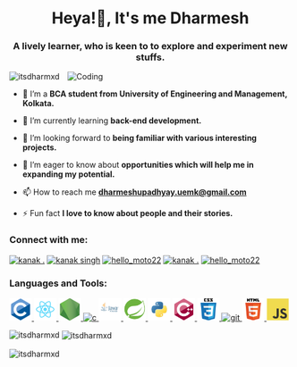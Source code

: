 <h1 align="center">Heya!🤗, It's me Dharmesh</h1>
<h3 align="center">A lively learner, who is keen to to explore and experiment new stuffs.</h3>

<img align="right" alt="Coding" width="400" src="https://i.pinimg.com/originals/75/8f/1c/758f1cd8cede9c3e4711306fc030f4ce.gif">

<p align="left"> <img src="https://komarev.com/ghpvc/?username=itsdharmxd&label=Profile%20views&color=0e75b6&style=flat" alt="itsdharmxd" /> </p>

- 🔭 I’m a **BCA student from University of Engineering and  Management, Kolkata.**

- 🌱 I’m currently learning **back-end development.**

- 👯 I’m looking forward to **being familiar with various interesting projects.**

- 🤝 I’m eager to know about **opportunities which will help me in expanding my potential.**

- 📫 How to reach me **dharmeshupadhyay.uemk@gmail.com**

- ⚡ Fun fact **I love to know about people and their stories.**

<h3 align="left">Connect with me:</h3>
<p align="left">
  
<!-- <a href="https://twitter.com/itsdharmxd12" target="blank"><img align="center" src="https://raw.githubusercontent.com/rahuldkjain/github-profile-readme-generator/master/src/images/icons/Social/twitter.svg" alt="itsdharmxd" height="30" width="40" /></a> -->
  
<a href="https://www.linkedin.com/in/dharmeshupadhyayuemk/" target="blank"><img align="center" src="https://raw.githubusercontent.com/rahuldkjain/github-profile-readme-generator/master/src/images/icons/Social/linked-in-alt.svg" alt="kanak ." height="30" width="40" /></a> 
<a href="https://www.facebook.com/dharmesh.dharmesh.56863" target="blank"><img align="center" src="https://raw.githubusercontent.com/rahuldkjain/github-profile-readme-generator/master/src/images/icons/Social/facebook.svg" alt="kanak singh" height="30" width="40" /></a>
<a href="https://www.codechef.com/users/its_dharam_xd" target="blank"><img align="center" src="https://cdn.jsdelivr.net/npm/simple-icons@3.1.0/icons/codechef.svg" alt="hello_moto22" height="30" width="40" /></a>
<a href="https://www.hackerrank.com/05_Dharmesh" target="blank"><img align="center" src="https://raw.githubusercontent.com/rahuldkjain/github-profile-readme-generator/master/src/images/icons/Social/hackerrank.svg" alt="kanak ." height="30" width="40" /></a>
<a href="https://codeforces.com/profile/udharmesh61" target="blank"><img align="center" src="https://cdn.jsdelivr.net/npm/simple-icons@3.0.1/icons/codeforces.svg" alt="hello_moto22" height="30" width="40" /></a>

</p>

<h3 align="left">Languages and Tools:</h3>
<!-- <p align="left">
  <a href="https://getbootstrap.com" target="_blank"> <img src="https://raw.githubusercontent.com/devicons/devicon/master/icons/bootstrap/bootstrap-plain-wordmark.svg" alt="bootstrap" width="40" height="40"/> </a>  -->
 <a href="https://www.cprogramming.com/" target="_blank"> <img src="https://raw.githubusercontent.com/devicons/devicon/master/icons/c/c-original.svg" alt="c" width="40" height="40"/> </a> 
 <a href="https://www.cprogramming.com/" target="_blank"> <img src="https://raw.githubusercontent.com/github/explore/80688e429a7d4ef2fca1e82350fe8e3517d3494d/topics/react/react.png" alt="c" width="40" height="40"/> </a> <a href="https://www.cprogramming.com/" target="_blank"> <img src="https://raw.githubusercontent.com/github/explore/80688e429a7d4ef2fca1e82350fe8e3517d3494d/topics/nodejs/nodejs.png" alt="c" width="40" height="40"/> </a><a href="https://www.cprogramming.com/" target="_blank"> <img src="https://raw.githubusercontent.com/flutter/website/archived-master/src/_assets/image/flutter-lockup-bg.jpg" alt="c" width="40" height="40"/> </a>
 <a href="https://www.cprogramming.com/" target="_blank"> <img src="https://raw.githubusercontent.com/github/explore/80688e429a7d4ef2fca1e82350fe8e3517d3494d/topics/java/java.png" alt="c" width="40" height="40"/> </a>
<a href="https://www.cprogramming.com/" target="_blank"> <img src="https://raw.githubusercontent.com/github/explore/80688e429a7d4ef2fca1e82350fe8e3517d3494d/topics/spring-boot/spring-boot.png" alt="c" width="40" height="40"/> </a>
<a href="https://www.cprogramming.com/" target="_blank"> <img src="https://raw.githubusercontent.com/github/explore/80688e429a7d4ef2fca1e82350fe8e3517d3494d/topics/python/python.png" alt="c" width="40" height="40"/> </a>
  <a href="https://www.w3schools.com/cpp/" target="_blank"> <img src="https://raw.githubusercontent.com/devicons/devicon/master/icons/cplusplus/cplusplus-original.svg" alt="cplusplus" width="40" height="40"/> </a>
  <a href="https://www.w3schools.com/css/" target="_blank"> <img src="https://raw.githubusercontent.com/devicons/devicon/master/icons/css3/css3-original-wordmark.svg" alt="css3" width="40" height="40"/> </a>
<!--   <a href="https://cloud.google.com" target="_blank"> <img src="https://www.vectorlogo.zone/logos/google_cloud/google_cloud-icon.svg" alt="gcp" width="40" height="40"/> </a>
   -->
  <a href="https://git-scm.com/" target="_blank"> <img src="https://www.vectorlogo.zone/logos/git-scm/git-scm-icon.svg" alt="git" width="40" height="40"/> </a>
  <a href="https://www.w3.org/html/" target="_blank"> <img src="https://raw.githubusercontent.com/devicons/devicon/master/icons/html5/html5-original-wordmark.svg" alt="html5" width="40" height="40"/> </a>
  <a href="https://developer.mozilla.org/en-US/docs/Web/JavaScript" target="_blank"> <img src="https://raw.githubusercontent.com/devicons/devicon/master/icons/javascript/javascript-original.svg" alt="javascript" width="40" height="40"/> </a>
<!--   <a href="https://openresty.org/" target="_blank"> <img src="https://openresty.org/images/logo.png" alt="openresty" width="40" height="40"/> </a>  -->
</p>

<p><img align="left" src="https://github-readme-stats.vercel.app/api/top-langs?username=itsdharmxd&show_icons=true&locale=en&layout=compact" alt="itsdharmxd" /></p>

<p>&nbsp;<img align="center" src="https://github-readme-stats.vercel.app/api?username=itsdharmxd&show_icons=true&locale=en" alt="itsdharmxd" /></p>

<p><img align="center" src="https://github-readme-streak-stats.herokuapp.com/?user=itsdharmxd&" alt="itsdharmxd" /></p>
